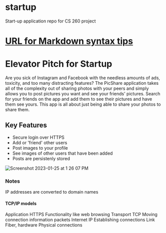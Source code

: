 # startup
Start-up application repo for CS 260 project


# [URL for Markdown syntax tips](https://docs.github.com/en/get-started/writing-on-github/getting-started-with-writing-and-formatting-on-github/basic-writing-and-formatting-syntax)

# Elevator Pitch for Startup

Are you sick of Instagram and Facebook with the needless amounts of ads, toxicity, and too many distracting features? The PicShare application takes all of the complexity out of sharing photos with your peers and simply allows you to post pictures you want and see your friends' pictures. Search for your friends on the app and add them to see their pictures and have them see yours. This app is all about just being able to share your photos to share them.

## Key Features

- Secure login over HTTPS
- Add or 'friend' other users
- Post images to your profile
- See images of other users that have been added
- Posts are persistenly stored

![Screenshot 2023-01-25 at 1 26 07 PM](https://user-images.githubusercontent.com/122413893/214682423-0e880b20-3310-4fa8-96ef-d7bbbf1cc60c.png)


### Notes

IP addresses are converted to domain names

#### TCP/IP models

Application	HTTPS	Functionality like web browsing
Transport	TCP	Moving connection information packets
Internet	IP	Establishing connections
Link	Fiber, hardware	Physical connections
